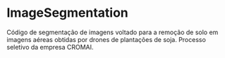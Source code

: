 # ImageSegmentation
Código de segmentação de imagens voltado para a remoção de solo em imagens aéreas obtidas por drones de plantações de soja. Processo seletivo da empresa CROMAI.
